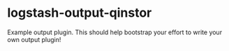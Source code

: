 # logstash-output-qinstor
Example output plugin. This should help bootstrap your effort to write your own output plugin!
